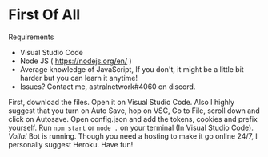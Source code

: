 

# First Of All

Requirements
- Visual Studio Code
- Node JS ( https://nodejs.org/en/ )
- Average knowledge of JavaScript, If you don't, it might be a little bit harder but you can learn it anytime!
- Issues? Contact me, astralnetwork#4060 on discord.

First, download the files.
Open it on Visual Studio Code.
Also I highly suggest that you turn on Auto Save, hop on VSC, Go to File, scroll down and click on Autosave.
Open config.json and add the tokens, cookies and prefix yourself.
Run `npm start` or `node .` on your terminal (In Visual Studio Code).
*Voila!* Bot is running. Though you need a hosting to make it go online 24/7, I personally suggest Heroku.
Have fun!

